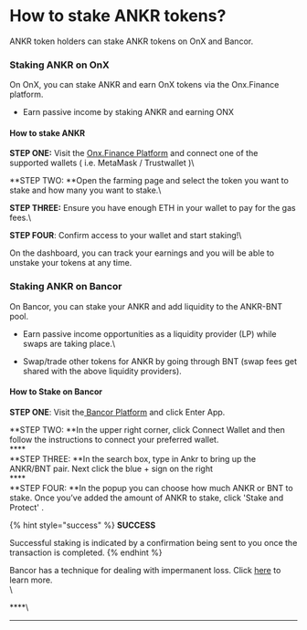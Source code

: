 # How to stake ANKR tokens?

ANKR token holders can stake ANKR tokens on OnX and Bancor.

### Staking ANKR on OnX

On OnX, you can stake ANKR and earn OnX tokens via the Onx.Finance platform.

* Earn passive income by staking ANKR and earning ONX

#### How to stake ANKR

**STEP ONE:** Visit the [Onx.Finance Platform](http://app.onx.finance) and connect one of the supported wallets ( i.e. MetaMask / Trustwallet )\


**STEP TWO: **Open the farming page and select the token you want to stake and how many you want to stake.\


**STEP THREE:** Ensure you have enough ETH in your wallet to pay for the gas fees.\


**STEP FOUR**: Confirm access to your wallet and start staking!\


On the dashboard, you can track your earnings and you will be able to unstake your tokens at any time.

### Staking ANKR on Bancor

On Bancor, you can stake your ANKR and add liquidity to the ANKR-BNT pool.

* Earn passive income opportunities as a liquidity provider (LP) while swaps are taking place.\

* Swap/trade other tokens for ANKR by going through BNT (swap fees get shared with the above liquidity providers).

#### How to Stake on Bancor

**STEP ONE**: Visit the[ Bancor Platform](https://bancor.network) and click Enter App.

**STEP TWO: **In the upper right corner, click Connect Wallet and then follow the instructions to connect your preferred wallet.\
****\
**STEP THREE: **In the search box, type in Ankr to bring up the ANKR/BNT pair.  Next click the blue + sign on the right\
****\
**STEP FOUR: **In the popup you can choose how much ANKR or BNT to stake. Once you’ve added the amount of ANKR to stake, click 'Stake and Protect' .

{% hint style="success" %}
**SUCCESS**

Successful staking is indicated by a confirmation being sent to you once the transaction is completed.
{% endhint %}

Bancor has a technique for dealing with impermanent loss.  Click [here](https://newsletter.banklesshq.com/p/how-to-protect-yourself-from-impermanent) to learn more.\
\




****\
****
